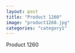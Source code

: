 ```yaml
---
layout: post
title: "Product 1260"
image: "product1260.jpg"
categories: "category1"
---
```

Product 1260
